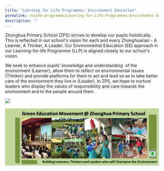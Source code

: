 ```yaml
---
title: "Learning for Life Programmes: Environment Education"
permalink: /niche-programme/Learning-for-Life-Programmes-Environment-Education/
description: ""
---
```

Zhonghua Primary School (ZPS) strives to develop our pupils holistically. This is reflected in our school's vision for each and every Zhonghuarian - A Learner, A Thinker, A Leader. Our Environmental Education (EE) approach in our Learning-for-life Programme (LLP) is aligned closely to our school's vision.

We seek to enhance pupils’ knowledge and understanding  of the environment (Learner), allow them to reflect on environmental issues (Thinker) and provide platforms for them to act and lead so as to take better care of the environment they live in (Leader). In ZPS, we hope to nurture leaders who display the values of responsibility and care towards the environment and to the people around them.

![](/images/LLP.png)

![Green Education Movement @ Zhonghua Primary School (GEM@ZPS)](/images/sis%20banner%20on%20ee%20llp%20(zhonghua%20pri%20sch)(3)%20(1).jpg)
